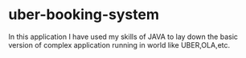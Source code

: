 # uber-booking-system
In this application I have used my skills of JAVA to lay down the basic version of complex application running in world like UBER,OLA,etc.

